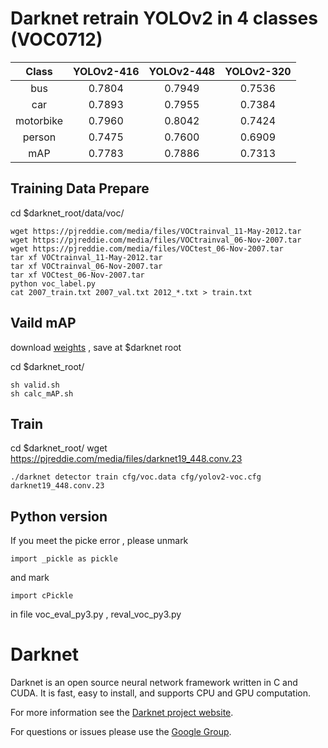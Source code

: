 # Darknet retrain YOLOv2 in 4 classes (VOC0712) 

Class|YOLOv2-416|YOLOv2-448|YOLOv2-320
:---:|:---:|:---:|:---:
bus|0.7804|0.7949|0.7536
car|0.7893|0.7955|0.7384
motorbike|0.7960|0.8042|0.7424
person|0.7475|0.7600|0.6909
mAP|0.7783|0.7886|0.7313

## Training Data Prepare

cd $darknet_root/data/voc/
```
wget https://pjreddie.com/media/files/VOCtrainval_11-May-2012.tar
wget https://pjreddie.com/media/files/VOCtrainval_06-Nov-2007.tar
wget https://pjreddie.com/media/files/VOCtest_06-Nov-2007.tar
tar xf VOCtrainval_11-May-2012.tar
tar xf VOCtrainval_06-Nov-2007.tar
tar xf VOCtest_06-Nov-2007.tar 
python voc_label.py
cat 2007_train.txt 2007_val.txt 2012_*.txt > train.txt
```

## Vaild mAP

download [weights](https://drive.google.com/open?id=1kOO7gM_foAOTGy1fMpP2w7L_BXqxc-UZ) , save at $darknet root

cd $darknet_root/
```
sh valid.sh
sh calc_mAP.sh
```
## Train

cd $darknet_root/
wget https://pjreddie.com/media/files/darknet19_448.conv.23
```
./darknet detector train cfg/voc.data cfg/yolov2-voc.cfg darknet19_448.conv.23
```
## Python version 

If you meet the picke error , please unmark 
```
import _pickle as pickle
```
and mark
```
import cPickle
```
in file voc_eval_py3.py , reval_voc_py3.py

# Darknet #
Darknet is an open source neural network framework written in C and CUDA. It is fast, easy to install, and supports CPU and GPU computation.

For more information see the [Darknet project website](http://pjreddie.com/darknet).

For questions or issues please use the [Google Group](https://groups.google.com/forum/#!forum/darknet).
